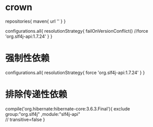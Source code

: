 # crown

repositories{
  maven{
    url ''
  }
}


configurations.all{
  resolutionStrategy{
    failOnVersionConflict()
    //force 'org.slf4j-api:1.7.24'
  }
}

# 强制性依赖

configurations.all{
  resolutionStrategy{
    force 'org.slf4j-api:1.7.24'
  }
}


# 排除传递性依赖

compile('org.hibernate:hibernate-core:3.6.3.Final'){
  exclude group:"org.slf4j" ,module:"slf4j-api"  
  // transitive=false
}

